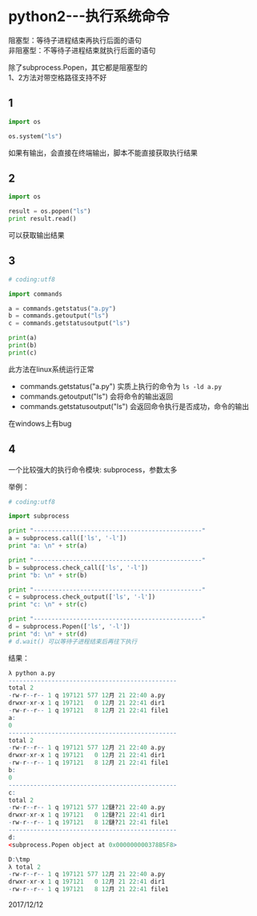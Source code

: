 # python2---执行系统命令

阻塞型：等待子进程结束再执行后面的语句  
非阻塞型：不等待子进程结束就执行后面的语句  

除了subprocess.Popen，其它都是阻塞型的  
1、2方法对带空格路径支持不好  

## 1
```python
import os

os.system("ls")  
```

如果有输出，会直接在终端输出，脚本不能直接获取执行结果  


## 2
```python
import os

result = os.popen("ls")
print result.read()
```

可以获取输出结果  


## 3
```python
# coding:utf8

import commands

a = commands.getstatus("a.py")
b = commands.getoutput("ls")
c = commands.getstatusoutput("ls")

print(a)
print(b)
print(c)
```

此方法在linux系统运行正常  
* commands.getstatus("a.py") 实质上执行的命令为 `ls -ld a.py`
* commands.getoutput("ls") 会将命令的输出返回
* commands.getstatusoutput("ls") 会返回命令执行是否成功，命令的输出

在windows上有bug  


## 4
一个比较强大的执行命令模块: subprocess，参数太多  

举例：  
```python
# coding:utf8

import subprocess

print "-----------------------------------------------"
a = subprocess.call(['ls', '-l'])
print "a: \n" + str(a)

print "-----------------------------------------------"
b = subprocess.check_call(['ls', '-l'])
print "b: \n" + str(b)

print "-----------------------------------------------"
c = subprocess.check_output(['ls', '-l'])
print "c: \n" + str(c)

print "-----------------------------------------------"
d = subprocess.Popen(['ls', '-l'])
print "d: \n" + str(d)
# d.wait() 可以等待子进程结束后再往下执行
```
结果：  
```r
λ python a.py
-----------------------------------------------
total 2
-rw-r--r-- 1 q 197121 577 12月 21 22:40 a.py
drwxr-xr-x 1 q 197121   0 12月 21 22:41 dir1
-rw-r--r-- 1 q 197121   8 12月 21 22:41 file1
a:
0
-----------------------------------------------
total 2
-rw-r--r-- 1 q 197121 577 12月 21 22:40 a.py
drwxr-xr-x 1 q 197121   0 12月 21 22:41 dir1
-rw-r--r-- 1 q 197121   8 12月 21 22:41 file1
b:
0
-----------------------------------------------
c:
total 2
-rw-r--r-- 1 q 197121 577 12鏈?21 22:40 a.py
drwxr-xr-x 1 q 197121   0 12鏈?21 22:41 dir1
-rw-r--r-- 1 q 197121   8 12鏈?21 22:41 file1
-----------------------------------------------
d:
<subprocess.Popen object at 0x000000000378B5F8>

D:\tmp
λ total 2
-rw-r--r-- 1 q 197121 577 12月 21 22:40 a.py
drwxr-xr-x 1 q 197121   0 12月 21 22:41 dir1
-rw-r--r-- 1 q 197121   8 12月 21 22:41 file1
```

2017/12/12  
